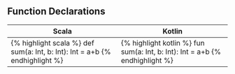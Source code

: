 
## Function Declarations

| Scala | Kotlin |
|-------|--------|
|{% highlight scala %} def sum(a: Int, b: Int): Int = a+b {% endhighlight %}|{% highlight kotlin %} fun sum(a: Int, b: Int): Int = a+b {% endhighlight %}